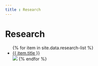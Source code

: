 ```yaml
---
title : Research
---
```

# Research

<ul>
   {% for item in site.data.research-list %}
      <li><a href="{{ item.link }}">{{ item.title }}</a></li>
      <img src="{{item.frame}}">
   {% endfor %}
</ul>

